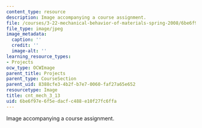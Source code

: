 ```yaml
---
content_type: resource
description: Image accompanying a course assignment.
file: /courses/3-22-mechanical-behavior-of-materials-spring-2008/6be6f97e6f5edacfc488e10f27fc6ffa_cnt_mech_3_13.jpg
file_type: image/jpeg
image_metadata:
  caption: ''
  credit: ''
  image-alt: ''
learning_resource_types:
- Projects
ocw_type: OCWImage
parent_title: Projects
parent_type: CourseSection
parent_uid: 8388cfe3-4b2f-b7e7-0060-faf27a65e652
resourcetype: Image
title: cnt_mech_3_13
uid: 6be6f97e-6f5e-dacf-c488-e10f27fc6ffa
---
```

Image accompanying a course assignment.

